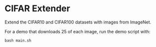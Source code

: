 # CIFAR Extender

Extend the CIFAR10 and CIFAR100 datasets with images from ImageNet.

For a demo that downloads 25 of each image, run the demo script with:
```
bash main.sh
```
